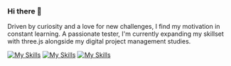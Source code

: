### Hi there 👋

Driven by curiosity and a love for new challenges, I find my motivation in constant learning. 
A passionate tester, I'm currently expanding my skillset with three.js alongside my digital project management studies.

[![My Skills](https://skillicons.dev/icons?i=react,nextjs,wordpress,threejs,js,ts,html,css,sass,tailwind,&theme=dark)](https://skillicons.dev)
[![My Skills](https://skillicons.dev/icons?i=nodejs,php,mysql,pnpm&theme=dark)](https://skillicons.dev)
[![My Skills](https://skillicons.dev/icons?i=git,github,vercel,postman,figma&theme=dark)](https://skillicons.dev)


